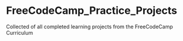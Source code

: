 # FreeCodeCamp_Practice_Projects
Collected of all completed learning projects from the FreeCodeCamp Curriculum
